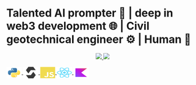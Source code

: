 # Talented AI prompter 🦾 | deep in web3 development 🌐 | Civil geotechnical engineer ⚙ | Human 👤

<div align="center">
  
  <a href="https://github.com/Lipe-lx">
  
  <img height="180em" src="https://github-readme-stats.vercel.app/api?username=Lipe-lx&show_icons=true&theme=dracula&count_private=true"/>
  
  <img height="180em" src="https://github-readme-stats.vercel.app/api/top-langs/?username=Lipe-lx&layout=compact&langs_count=7&theme=dracula"/>
</div>

<div style="display: inline_block"><br>
    <img align="center" alt="Python" height="30" width="40" src="https://raw.githubusercontent.com/devicons/devicon/master/icons/python/python-original.svg"> 
    <img align="center" alt="Sol" height="30" width="40" src="https://raw.githubusercontent.com/devicons/devicon/master/icons/solidity/solidity-plain.svg">
    <img align="center" alt="Js" height="30" width="40" src="https://raw.githubusercontent.com/devicons/devicon/master/icons/javascript/javascript-plain.svg">
    <img align="center" alt="React" height="30" width="40" src="https://raw.githubusercontent.com/devicons/devicon/master/icons/react/react-original.svg">
    <img align="center" alt="Kotlin" height="30" width="40" src="https://raw.githubusercontent.com/devicons/devicon/master/icons/kotlin/kotlin-original.svg"> 
</div>
